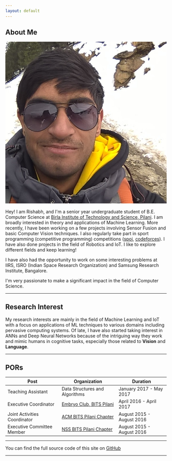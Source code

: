 ```yaml
---
layout: default
---
```


## About Me

<img class="profile-picture" src="dp.jpg">

Hey! I am Rishabh, and I'm a senior year undergraduate student of B.E. Computer Science at [Birla Institute of Technology and Science, Pilani](http://www.bits-pilani.ac.in/pilani). I am broadly interested in theory and applications of Machine Learning.
More recently, I have been working on a few projects involving Sensor Fusion and basic Computer Vision techniques. I also regularly take part in sport programming (competitive programming)
competitions ([spoj](http://www.spoj.com/users/rishabh__joshi), [codeforces](http://www.codeforces.com/profile/rishabhjoshi)). I have also done projects in the field of Robotics and IoT. I like to explore different fields and keep learning!

I have also had the opportunity to work on some interesting problems at IIRS, ISRO (Indian Space Research Organization) and Samsung Research Institute, Bangalore.

I'm very passionate to make a significant impact in the field of Computer 
Science.

---

## Research Interest

My research interests are mainly in the field of Machine Learning and IoT with a focus on applications of ML techniques to various domains including pervasive computing systems.
Of late, I have also started taking interest in ANNs and Deep Neural Networks because of the intriguing way they 
work and mimic humans in cognitive tasks, especially those related to __Vision__ and __Language__. 

---

## PORs

Post | Organization | Duration
--- | --- | ---
Teaching Assistant | Data Structures and Algorithms | January 2017 - May 2017
Executive Coordinator | [Embryo Club, BITS Pilani](http://embryo.bits-pilani.ac.in) | April 2016 - April 2017
Joint Activities Coordinator | [ACM BITS Pilani Chapter](http://bitsacm.acm.org/) | August 2015 - August 2016
Executive Committee Member | [NSS BITS Pilani Chapter](http://www.nss-bits-pilani.org/) | August 2015 - August 2016


---
You can find the full source code of this site on [GitHub](https://github.com/rishabhjoshi/rishabhjoshi.github.io)

---
